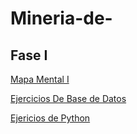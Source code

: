 # Mineria-de-
## Fase I
[Mapa Mental I](https://github.com/SergioOviedoMartinez/Mineria-de-datos/blob/main/MapaMental_1_1750532.pdf)

[Ejercicios De Base de Datos](https://github.com/AndyCortez98/FCFM/blob/main/Ej1_BaseDatos.Equipo10.pdf)

[Ejericios de Python](https://github.com/SergioOviedoMartinez/Mineria-de-datos/blob/main/Ej_Python_1750532.ipynb)
